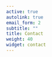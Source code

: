 ```yaml
---
active: true
autolink: true
email_form: 2
subtitle: ""
title: Contact
weight: 40
widget: contact
---
```


